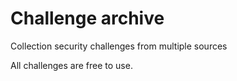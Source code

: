 # Challenge archive

Collection security challenges from multiple sources

All challenges are free to use. 
